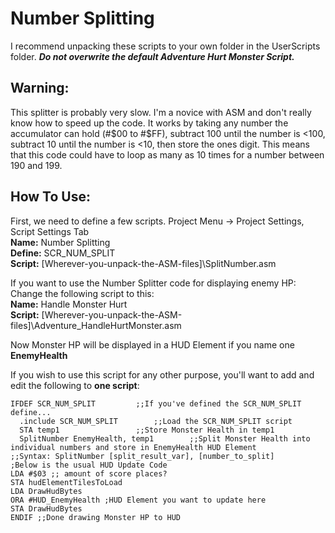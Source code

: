 # Number Splitting

I recommend unpacking these scripts to your own folder in the UserScripts folder.
**_Do not overwrite the default Adventure Hurt Monster Script._**

## Warning:
This splitter is probably very slow.
I'm a novice with ASM and don't really know how to speed up the code.
It works by taking any number the accumulator can hold (#$00 to #$FF), subtract 100 until the number is <100, subtract 10 until the number is <10, then store the ones digit. This means that this code could have to loop as many as 10 times for a number between 190 and 199.

## How To Use:
First, we need to define a few scripts. Project Menu -> Project Settings, Script Settings Tab  
**Name:** Number Splitting  
**Define:** SCR_NUM_SPLIT  
**Script:** [Wherever-you-unpack-the-ASM-files]\SplitNumber.asm

If you want to use the Number Splitter code for displaying enemy HP:  
Change the following script to this:  
**Name:** Handle Monster Hurt  
**Script:** [Wherever-you-unpack-the-ASM-files]\Adventure_HandleHurtMonster.asm

Now Monster HP will be displayed in a HUD Element if you name one **EnemyHealth**

If you wish to use this script for any other purpose, you'll want to add and edit the following to **one script**:
```assembly
IFDEF SCR_NUM_SPLIT 		;;If you've defined the SCR_NUM_SPLIT define...
  .include SCR_NUM_SPLIT		;;Load the SCR_NUM_SPLIT script
  STA temp1					;;Store Monster Health in temp1
  SplitNumber EnemyHealth, temp1		;;Split Monster Health into individual numbers and store in EnemyHealth HUD Element
;;Syntax: SplitNumber [split_result_var], [number_to_split]
;Below is the usual HUD Update Code
LDA #$03 ;; amount of score places?
STA hudElementTilesToLoad
LDA DrawHudBytes
ORA #HUD_EnemyHealth ;HUD Element you want to update here
STA DrawHudBytes
ENDIF ;;Done drawing Monster HP to HUD
```
